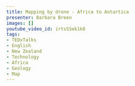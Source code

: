 ```yaml
---
title: Mapping by drone - Africa to Antartica
presenter: Barbara Breen
images: []
youtube_video_id: irtsSSek1k8
tags:
- TEDxTalks
- English
- New Zealand
- Technology
- Africa
- Geology
- Map
---
```


